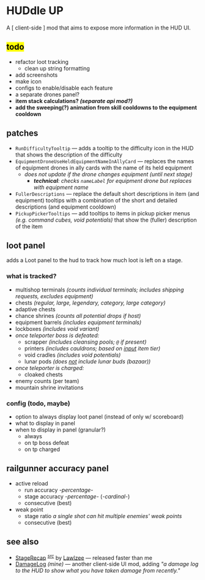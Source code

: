 # HUDdle UP

A \[ client-side \] mod that aims to expose more information in the HUD UI.

## <mark>todo</mark>
- refactor loot tracking
    - clean up string formatting
- add screenshots
- make icon
- configs to enable/disable each feature
- a separate drones panel?
- **item stack calculations? *(separate api mod?)***
- **add the sweeping(?) animation from skill cooldowns to the equipment cooldown**

## patches
- `RunDifficultyTooltip` — adds a tooltip to the difficulty icon in the HUD that shows the description of the difficulty
- `EquipmentDroneUseHeldEquipmentNameInAllyCard` — replaces the names of equipment drones in ally cards with the name of its held equipment
    - *does not update if the drone changes equipment (until next stage)*
        - ***technical**: checks `nameLabel` for equipment drone but replaces with equipment name*
- `FullerDescriptions` — replace the default short descriptions in item (and equipment) tooltips with a combination of the short and detailed descriptions (and equipment cooldown)
- `PickupPickerTooltips` — add tooltips to items in pickup picker menus *(e.g. command cubes, void potentials)* that show the (fuller) description of the item

## loot panel
adds a Loot panel to the hud to track how much loot is left on a stage.

### what is tracked?
- multishop terminals *(counts individual terminals; includes shipping requests, excludes equipment)*
- chests *(regular, large, legendary, category, large category)*
- adaptive chests
- chance shrines *(counts all potential drops if host)*
- equipment barrels *(includes equipment terminals)*
- lockboxes *(includes void variant)*
- *once teleporter boss is defeated:*
    - scrapper *(includes cleansing pools; `@` if present)*
    - printers *(includes cauldrons; based on <u>input</u> item tier)*
    - void cradles *(includes void potentials)*
    - lunar pods *(does <u>not</u> include lunar buds (bazaar))*
- *once teleporter is charged:*
    - cloaked chests
- enemy counts (per team)
- mountain shrine invitations

### config (todo, maybe)
- option to always display loot panel (instead of only w/ scoreboard)
- what to display in panel
- when to display in panel (granular?)
    - always
    - on tp boss defeat
    - on tp charged

## railgunner accuracy panel
- active reload
    - run accuracy *-percentage-*
    - stage accuracy *-percentage-* (*-cardinal-*)
    - consecutive (best)
- weak point
    - stage ratio *a single shot can hit multiple enemies' weak points*
    - consecutive (best)

## see also
- [StageRecap](https://thunderstore.io/package/Lawlzee/StageRecap/) <sup>[*src*](https://github.com/Lawlzee/StageReport)</sup> by [Lawlzee](https://thunderstore.io/package/Lawlzee/) — released faster than me
- [DamageLog](https://thunderstore.io/package/itsschwer/DamageLog/) *(mine)* — another client-side UI mod, adding *"a damage log to the HUD to show what you have taken damage from recently."*
